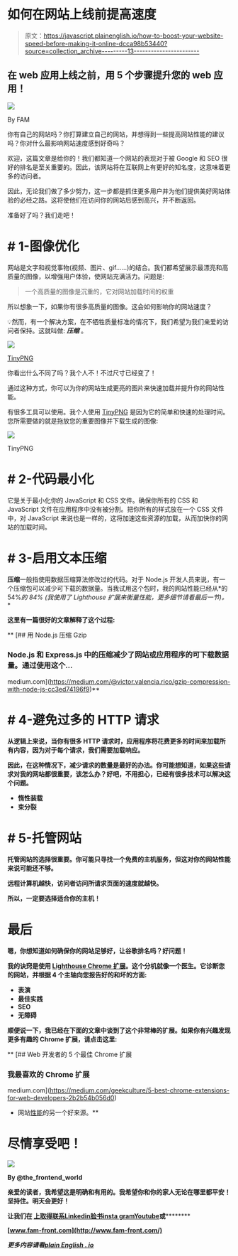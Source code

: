 # 如何在网站上线前提高速度

> 原文：<https://javascript.plainenglish.io/how-to-boost-your-website-speed-before-making-it-online-dcca98b53440?source=collection_archive---------13----------------------->

## 在 web 应用上线之前，用 5 个步骤提升您的 web 应用！

![](img/078ab006dd202747547e3ae5984e34a7.png)

By FAM

你有自己的网站吗？你打算建立自己的网站，并想得到一些提高网站性能的建议吗？你对什么最影响网站速度感到好奇吗？

欢迎，这篇文章是给你的！我们都知道一个网站的表现对于被 Google 和 SEO 很好的排名是至关重要的。因此，该网站将在互联网上有更好的知名度，这意味着更多的访问者。

因此，无论我们做了多少努力，这一步都是抓住更多用户并为他们提供美好网站体验的必经之路。这将使他们在访问你的网站后感到高兴，并不断返回。

准备好了吗？我们走吧！

# # 1-图像优化

网站是文字和视觉事物(视频、图片、gif……)的结合。我们都希望展示最漂亮和高质量的图像，以增强用户体验，使网站充满活力。问题是:

> 一个高质量的图像是沉重的，它对网站加载时间的权重

所以想象一下，如果你有很多高质量的图像。这会如何影响你的网站速度？

💡然而，有一个解决方案，在不牺牲质量标准的情况下，我们希望为我们亲爱的访问者保持。这就叫做: ***压缩*** 。

![](img/5e14df40774382e050c063b37b562732.png)

[TinyPNG](https://tinypng.com/)

你看出什么不同了吗？我个人不！不过尺寸已经变了！

通过这种方式，你可以为你的网站生成更亮的图片来快速加载并提升你的网站性能。

有很多工具可以使用。我个人使用 [TinyPNG](https://tinypng.com/) 是因为它的简单和快速的处理时间。您所需要做的就是拖放您的重要图像并下载生成的图像:

![](img/51cf7c05ec5ac5afadc7ae60b02fbaf3.png)

TinyPNG

# # 2-代码最小化

它是关于最小化你的 JavaScript 和 CSS 文件。确保你所有的 CSS 和 JavaScript 文件在应用程序中没有被分割。把你所有的样式放在一个 CSS 文件中，对 JavaScript 来说也是一样的，这将加速这些资源的加载，从而加快你的网站的加载时间。

# # 3-启用文本压缩

**压缩**一般指使用数据压缩算法修改过的代码。对于 Node.js 开发人员来说，有一个压缩包可以减少可下载的数据量。当我试用这个包时，我的网站性能已经从*的 54%*的 84% (我使用了 Lighthouse 扩展来衡量性能，更多细节请看最后一节)。**

**这里有一篇很好的文章解释了这个过程:**

**[](https://medium.com/@victor.valencia.rico/gzip-compression-with-node-js-cc3ed74196f9) [## 用 Node.js 压缩 Gzip

### Node.js 和 Express.js 中的压缩减少了网站或应用程序的可下载数据量。通过使用这个…

medium.com](https://medium.com/@victor.valencia.rico/gzip-compression-with-node-js-cc3ed74196f9)** 

# **# 4-避免过多的 HTTP 请求**

**从逻辑上来说，当你有很多 HTTP 请求时，应用程序将花费更多的时间来加载所有内容，因为对于每个请求，我们需要加载响应。**

**因此，在这种情况下，减少请求的数量是最好的办法。你可能想知道，如果这些请求对我的网站都很重要，该怎么办？好吧，不用担心，已经有很多技术可以解决这个问题。**

*   **惰性装载**
*   **束分裂**

# **# 5-托管网站**

**托管网站的选择很重要。你可能只寻找一个免费的主机服务，但这对你的网站性能来说可能还不够。**

**远程计算机越快，访问者访问所请求页面的速度就越快。**

**所以，一定要选择适合你的主机！**

# **最后**

**嗯，你想知道如何确保你的网站足够好，让谷歌排名吗？好问题！**

**我的诀窍是使用 [Lighthouse Chrome 扩展](https://chrome.google.com/webstore/detail/lighthouse/blipmdconlkpinefehnmjammfjpmpbjk?hl=en)。这个分机就像一个医生。它诊断您的网站，并根据 4 个主轴向您报告好的和坏的方面:**

*   ****表演****
*   ****最佳实践****
*   ****SEO****
*   ****无障碍****

**顺便说一下，我已经在下面的文章中谈到了这个非常棒的扩展。如果你有兴趣发现更多有趣的 Chrome 扩展，请点击这里:**

**[](https://medium.com/geekculture/5-best-chrome-extensions-for-web-developers-2b2b54b056d0) [## Web 开发者的 5 个最佳 Chrome 扩展

### 我最喜欢的 Chrome 扩展

medium.com](https://medium.com/geekculture/5-best-chrome-extensions-for-web-developers-2b2b54b056d0) 

*   网站[性能](https://www.dropbox.com/s/34noajrbm324iai/performance-checklist-1.4.pdf?dl=0)的另一个好来源。** 

# **尽情享受吧！**

**![](img/30308213a2251b7d13832869cd81ccaa.png)**

**By @the_frontend_world**

**亲爱的读者，我希望这是明确和有用的。我希望你和你的家人无论在哪里都平安！坚持住。明天会更好！**

****让我们在** [**上取得联系**](https://medium.com/@famzil/)**[**Linkedin**](https://www.linkedin.com/in/fatima-amzil-9031ba95/)**[**脸书**](https://www.facebook.com/The-Front-End-World)**[**insta gram**](https://www.instagram.com/the_frontend_world/)**[**Youtube**](https://www.youtube.com/channel/UCaxr-f9r6P1u7Y7SKFHi12g)**或**[](https://twitter.com/FatimaAMZIL9)**********

********[www.fam-front.com](http://www.fam-front.com/)********

*********更多内容请看*[***plain English . io***](http://plainenglish.io/)********